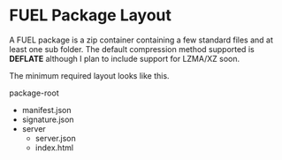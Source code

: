 # FUEL Package Layout

A FUEL package is a zip container containing a few standard files and at least one sub folder.
The default compression method supported is **DEFLATE** although I plan to include support for LZMA/XZ soon.

The minimum required layout looks like this.

package-root

- manifest.json
- signature.json
- server
  - server.json
  - index.html
